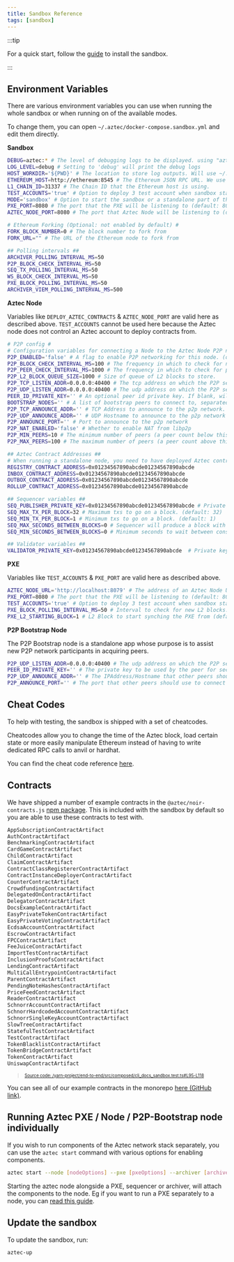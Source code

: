 ```yaml
---
title: Sandbox Reference
tags: [sandbox]
---
```


:::tip

For a quick start, follow the [guide](../../../guides/developer_guides/getting_started) to install the sandbox.

:::

## Environment Variables

There are various environment variables you can use when running the whole sandbox or when running on of the available modes.

To change them, you can open `~/.aztec/docker-compose.sandbox.yml` and edit them directly.

**Sandbox**

```sh
DEBUG=aztec:* # The level of debugging logs to be displayed. using "aztec:*" will log everything.
LOG_LEVEL=debug # Setting to 'debug' will print the debug logs
HOST_WORKDIR='${PWD}' # The location to store log outputs. Will use ~/.aztec where the docker-compose.yml file is stored by default.
ETHEREUM_HOST=http://ethereum:8545 # The Ethereum JSON RPC URL. We use an anvil instance that runs in parallel to the sandbox on docker by default.
L1_CHAIN_ID=31337 # The Chain ID that the Ethereum host is using.
TEST_ACCOUNTS='true' # Option to deploy 3 test account when sandbox starts. (default: true)
MODE='sandbox' # Option to start the sandbox or a standalone part of the system. (default: sandbox)
PXE_PORT=8080 # The port that the PXE will be listening to (default: 8080)
AZTEC_NODE_PORT=8080 # The port that Aztec Node will be listening to (default: 8080)

# Ethereum Forking (Optional: not enabled by default) #
FORK_BLOCK_NUMBER=0 # The block number to fork from
FORK_URL="" # The URL of the Ethereum node to fork from

## Polling intervals ##
ARCHIVER_POLLING_INTERVAL_MS=50
P2P_BLOCK_CHECK_INTERVAL_MS=50
SEQ_TX_POLLING_INTERVAL_MS=50
WS_BLOCK_CHECK_INTERVAL_MS=50
PXE_BLOCK_POLLING_INTERVAL_MS=50
ARCHIVER_VIEM_POLLING_INTERVAL_MS=500
```

**Aztec Node**

Variables like `DEPLOY_AZTEC_CONTRACTS` & `AZTEC_NODE_PORT` are valid here as described above.
`TEST_ACCOUNTS` cannot be used here because the Aztec node does not control an Aztec account to deploy contracts from.

```sh
# P2P config #
# Configuration variables for connecting a Node to the Aztec Node P2P network. You'll need a running P2P-Bootstrap node to connect to.
P2P_ENABLED='false' # A flag to enable P2P networking for this node. (default: false)
P2P_BLOCK_CHECK_INTERVAL_MS=100 # The frequency in which to check for new L2 blocks.
P2P_PEER_CHECK_INTERVAL_MS=1000 # The frequency in which to check for peers.
P2P_L2_BLOCK_QUEUE_SIZE=1000 # Size of queue of L2 blocks to store.
P2P_TCP_LISTEN_ADDR=0.0.0.0:40400 # The tcp address on which the P2P service should listen for connections.(default: 0.0.0.0:40400)
P2P_UDP_LISTEN_ADDR=0.0.0.0:40400 # The udp address on which the P2P service should listen for peer discovery requests.(default: 0.0.0.0:40400)
PEER_ID_PRIVATE_KEY='' # An optional peer id private key. If blank, will generate a random key.
BOOTSTRAP_NODES='' # A list of bootstrap peers to connect to, separated by commas
P2P_TCP_ANNOUNCE_ADDR='' # TCP Address to announce to the p2p network. Format: <address>:<port>
P2P_UDP_ANNOUNCE_ADDR='' # UDP Hostname to announce to the p2p network (used for peer discovery). Uses TCP announce addr if not provided
P2P_ANNOUNCE_PORT='' # Port to announce to the p2p network
P2P_NAT_ENABLED='false' # Whether to enable NAT from libp2p
P2P_MIN_PEERS=10 # The minimum number of peers (a peer count below this will cause the node to look for more peers)
P2P_MAX_PEERS=100 # The maximum number of peers (a peer count above this will cause the node to refuse connection attempts)

## Aztec Contract Addresses ##
# When running a standalone node, you need to have deployed Aztec contracts on your Ethereum host, then declare their addresses as env variables.
REGISTRY_CONTRACT_ADDRESS=0x01234567890abcde01234567890abcde
INBOX_CONTRACT_ADDRESS=0x01234567890abcde01234567890abcde
OUTBOX_CONTRACT_ADDRESS=0x01234567890abcde01234567890abcde
ROLLUP_CONTRACT_ADDRESS=0x01234567890abcde01234567890abcde

## Sequencer variables ##
SEQ_PUBLISHER_PRIVATE_KEY=0x01234567890abcde01234567890abcde # Private key of an ethereum account that will be used by the sequencer to publish blocks.
SEQ_MAX_TX_PER_BLOCK=32 # Maximum txs to go on a block. (default: 32)
SEQ_MIN_TX_PER_BLOCK=1 # Minimum txs to go on a block. (default: 1)
SEQ_MAX_SECONDS_BETWEEN_BLOCKS=0 # Sequencer will produce a block with less than the min number of txs once this threshold is reached. (default: 0, means disabled)
SEQ_MIN_SECONDS_BETWEEN_BLOCKS=0 # Minimum seconds to wait between consecutive blocks. (default: 0)

## Validator variables ##
VALIDATOR_PRIVATE_KEY=0x01234567890abcde01234567890abcde  # Private key of the ethereum account that will be used to perform validator duties
```

**PXE**

Variables like `TEST_ACCOUNTS` & `PXE_PORT` are valid here as described above.

```sh
AZTEC_NODE_URL='http://localhost:8079' # The address of an Aztec Node URL that the PXE will connect to (default: http://localhost:8079)
PXE_PORT=8080 # The port that the PXE will be listening to (default: 8080)
TEST_ACCOUNTS='true' # Option to deploy 3 test account when sandbox starts. (default: true)
PXE_BLOCK_POLLING_INTERVAL_MS=50 # Interval to check for new L2 blocks. (default: 50)
PXE_L2_STARTING_BLOCK=1 # L2 Block to start synching the PXE from (default: 1)
```

**P2P Bootstrap Node**

The P2P Bootstrap node is a standalone app whose purpose is to assist new P2P network participants in acquiring peers.

```sh
P2P_UDP_LISTEN_ADDR=0.0.0.0:40400 # The udp address on which the P2P service should listen for peer discovery requests. (default: 0.0.0.0:40400)
PEER_ID_PRIVATE_KEY='' # The private key to be used by the peer for secure communications with other peers. This key will also be used to derive the Peer ID.
P2P_UDP_ANNOUNCE_ADDR='' # The IPAddress/Hostname that other peers should use to connect to this node, this may be different to P2P_TCP_LISTEN_ADDR if e.g. the node is behind a NAT.
P2P_ANNOUNCE_PORT='' # The port that other peers should use to connect to this node, this may be different to P2P_UDP_LISTEN_ADDR if e.g. the node is behind a NAT.
```

## Cheat Codes

To help with testing, the sandbox is shipped with a set of cheatcodes.

Cheatcodes allow you to change the time of the Aztec block, load certain state or more easily manipulate Ethereum instead of having to write dedicated RPC calls to anvil or hardhat.

You can find the cheat code reference [here](./cheat_codes.md).

## Contracts

We have shipped a number of example contracts in the `@aztec/noir-contracts.js` [npm package](https://www.npmjs.com/package/@aztec/noir-contracts.js). This is included with the sandbox by default so you are able to use these contracts to test with.

```bash
AppSubscriptionContractArtifact
AuthContractArtifact
BenchmarkingContractArtifact
CardGameContractArtifact
ChildContractArtifact
ClaimContractArtifact
ContractClassRegistererContractArtifact
ContractInstanceDeployerContractArtifact
CounterContractArtifact
CrowdfundingContractArtifact
DelegatedOnContractArtifact
DelegatorContractArtifact
DocsExampleContractArtifact
EasyPrivateTokenContractArtifact
EasyPrivateVotingContractArtifact
EcdsaAccountContractArtifact
EscrowContractArtifact
FPCContractArtifact
FeeJuiceContractArtifact
ImportTestContractArtifact
InclusionProofsContractArtifact
LendingContractArtifact
MultiCallEntrypointContractArtifact
ParentContractArtifact
PendingNoteHashesContractArtifact
PriceFeedContractArtifact
ReaderContractArtifact
SchnorrAccountContractArtifact
SchnorrHardcodedAccountContractArtifact
SchnorrSingleKeyAccountContractArtifact
SlowTreeContractArtifact
StatefulTestContractArtifact
TestContractArtifact
TokenBlacklistContractArtifact
TokenBridgeContractArtifact
TokenContractArtifact
UniswapContractArtifact
```

> <sup><sub><a href="https://github.com/AztecProtocol/aztec-packages/blob/master//yarn-project/end-to-end/src/composed/cli_docs_sandbox.test.ts#L95-L118" target="_blank" rel="noopener noreferrer">Source code: /yarn-project/end-to-end/src/composed/cli_docs_sandbox.test.ts#L95-L118</a></sub></sup>

You can see all of our example contracts in the monorepo [here (GitHub link)](https://github.com/AztecProtocol/aztec-packages/tree/master/noir-projects/noir-contracts/contracts).

## Running Aztec PXE / Node / P2P-Bootstrap node individually

If you wish to run components of the Aztec network stack separately, you can use the `aztec start` command with various options for enabling components.

```bash
aztec start --node [nodeOptions] --pxe [pxeOptions] --archiver [archiverOptions] --sequencer [sequencerOptions] --prover [proverOptions] --p2p-bootstrap [p2pOptions]
```

Starting the aztec node alongside a PXE, sequencer or archiver, will attach the components to the node. Eg if you want to run a PXE separately to a node, you can [read this guide](../../../guides/developer_guides/local_env/run_more_than_one_pxe_sandbox.md).

## Update the sandbox

To update the sandbox, run:

```bash
aztec-up
```
